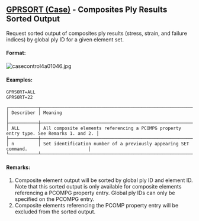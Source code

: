 ## [GPRSORT (Case)](https://help.hexagonmi.com/bundle/MSC_Nastran_2022.4/page/Nastran_Combined_Book/qrg/casecontrol4a/TOC.GPRSORT.Case.xhtml) - Composites Ply Results Sorted Output

Request sorted output of composites ply results (stress, strain, and failure indices) by global ply ID for a given element set.

#### Format:

![casecontrol4a01046.jpg](https://help-be.hexagonmi.com/bundle/MSC_Nastran_2022.4/page/Nastran_Combined_Book/qrg/casecontrol4a/../../../assets/casecontrol4a01046.jpg?_LANG=enus)  

#### Examples:

```nastran
GPRSORT=ALL
GPRSORT=22
```

```text
┌───────────┬────────────────────────────────────────────────────────────────────────────────────────┐
│ Describer │ Meaning                                                                                │
├───────────┼────────────────────────────────────────────────────────────────────────────────────────┤
│ ALL       │ All composite elements referencing a PCOMPG property entry type. See Remarks 1. and 2. │
├───────────┼────────────────────────────────────────────────────────────────────────────────────────┤
│ n         │ Set identification number of a previously appearing SET command.                       │
└───────────┴────────────────────────────────────────────────────────────────────────────────────────┘
```

#### Remarks:

1. Composite element output will be sorted by global ply ID and element ID. Note that this sorted output is only available for composite elements referencing a PCOMPG property entry. Global ply IDs can only be specified on the PCOMPG entry.
2. Composite elements referencing the PCOMP property entry will be excluded from the sorted output.
